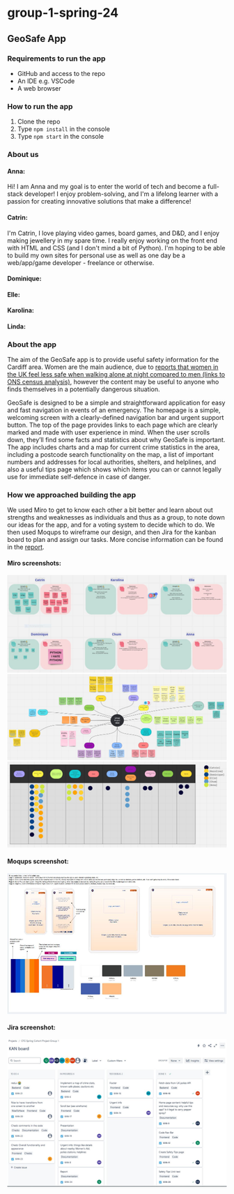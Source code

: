 # group-1-spring-24
## GeoSafe App

### Requirements to run the app
- GitHub and access to the repo
- An IDE e.g. VSCode
- A web browser

### How to run the app
1. Clone the repo
2. Type `npm install` in the console
3. Type `npm start` in the console

### About us
#### Anna:
Hi! I am Anna and my goal is to enter the world of tech and become a full-stack developer! I enjoy problem-solving, and I'm a lifelong learner with a passion for creating innovative solutions that make a difference!

#### Catrin:
I'm Catrin, I love playing video games, board games, and D&D, and I enjoy making jewellery in my spare time. I really enjoy working on the front end with HTML and CSS (and I don't mind a bit of Python). I'm hoping to be able to build my own sites for personal use as well as one day be a web/app/game developer - freelance or otherwise.

#### Dominique:


#### Elle:


#### Karolina:


#### Linda:


### About the app
The aim of the GeoSafe app is to provide useful safety information for the Cardiff area. Women are the main audience, due to [reports that women in the UK feel less safe when walking alone at night compared to men (links to ONS census analysis)](https://www.ons.gov.uk/peoplepopulationandcommunity/crimeandjustice/bulletins/perceptionsofpersonalsafetyandexperiencesofharassmentgreatbritain/2to27june2021), however the content may be useful to anyone who finds themselves in a potentially dangerous situation.

GeoSafe is designed to be a simple and straightforward application for easy and fast navigation in events of an emergency. The homepage is a simple, welcoming screen with a clearly-defined navigation bar and urgent support button. The top of the page provides links to each page which are clearly marked and made with user experience in mind. When the user scrolls down, they’ll find some facts and statistics about why GeoSafe is important. The app includes charts and a map for current crime statistics in the area, including a postcode search functionality on the map, a list of important numbers and addresses for local authorities, shelters, and helplines, and also a useful tips page which shows which items you can or cannot legally use for immediate self-defence in case of danger.

### How we approached building the app
We used Miro to get to know each other a bit better and learn about out strengths and weaknesses as individuals and thus as a group, to note down our ideas for the app, and for a voting system to decide which to do. We then used Moqups to wireframe our design, and then Jira for the kanban board to plan and assign our tasks. More concise information can be found in the [report]().

#### Miro screenshots:
![Screenshot of the strengths and weaknesses board on Miro where each of the 6 of us added our technical and non-technical strengths and weaknesses.](Documentation%20Screenshots/MiroStrengthsWeaknesses.JPG)
![Screenshot of our mind map on Miro, showing many different ideas with features, comments, and other notes branching off them.](Documentation%20Screenshots/MiroMindMap.JPG)
![Screenshot of our dot voting system on Miro showing how the women's safety app won by a landslide 24 votes (out of a total of 43 votes cast).](Documentation%20Screenshots/MiroDotVoting.JPG)

#### Moqups screenshot:
![Screenshot of the wireframe for the app on Moqups. There are ideas for a colour theme, taking into consideration colour theory and what different colours and colour combinations can mean or what emotions they can instil.](Documentation%20Screenshots/MoqupsWireframe.JPG)

#### Jira screenshot:
![Screenshot of the kanban board on Jira, showing a distribution of tasks in columns reading, from left to right: To Do, In Progress, Test/Debug, Done.](Documentation%20Screenshots/JiraKanbanBoard.JPG)
